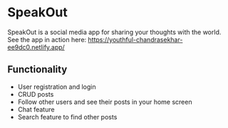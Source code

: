 # SpeakOut

SpeakOut is a social media app for sharing your thoughts with the world. 
See the app in action here: https://youthful-chandrasekhar-ee9dc0.netlify.app/

## Functionality

* User registration and login
* CRUD posts
* Follow other users and see their posts in your home screen
* Chat feature
* Search feature to find other posts
